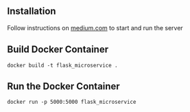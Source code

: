 ## Installation 
Follow instructions on [medium.com](https://medium.com/@xhefri/a-beginners-guide-to-creating-microservices-with-flask-a71f29c9647) to start and run the server

## Build Docker Container
`docker build -t flask_microservice .`

## Run the Docker Container
`docker run -p 5000:5000 flask_microservice`
